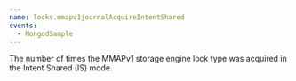 ```yaml
---
name: locks.mmapv1journalAcquireIntentShared
events:
  - MongodSample
---
```


The number of times the MMAPv1 storage engine lock type was acquired in the Intent Shared (IS) mode.